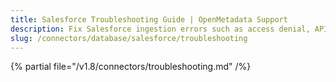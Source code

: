 ```yaml
---
title: Salesforce Troubleshooting Guide | OpenMetadata Support
description: Fix Salesforce ingestion errors such as access denial, API rate limits, or object sync issues.
slug: /connectors/database/salesforce/troubleshooting
---
```


{% partial file="/v1.8/connectors/troubleshooting.md" /%}
